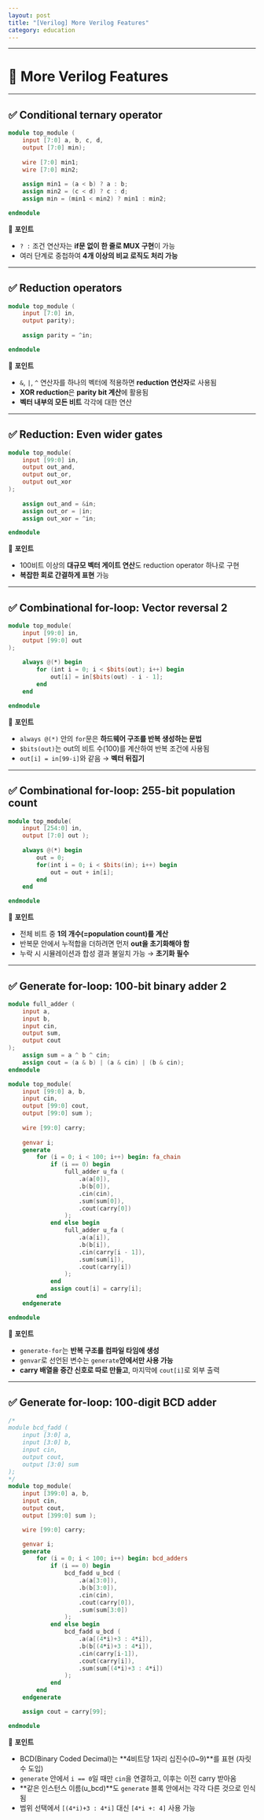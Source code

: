 ```yaml
---
layout: post
title: "[Verilog] More Verilog Features"
category: education
---
```

---

# 📘 More Verilog Features

---

## ✅ Conditional ternary operator

```verilog
module top_module (
    input [7:0] a, b, c, d,
    output [7:0] min);
    
    wire [7:0] min1;
    wire [7:0] min2;
    
    assign min1 = (a < b) ? a : b;
    assign min2 = (c < d) ? c : d;
    assign min = (min1 < min2) ? min1 : min2;

endmodule
```

📌 **포인트**
- `? :` 조건 연산자는 **if문 없이 한 줄로 MUX 구현**이 가능
- 여러 단계로 중첩하여 **4개 이상의 비교 로직도 처리 가능**

---

## ✅ Reduction operators

```verilog
module top_module (
    input [7:0] in,
    output parity); 
    
    assign parity = ^in;

endmodule
```

📌 **포인트**
- `&`, `|`, `^` 연산자를 하나의 벡터에 적용하면 **reduction 연산자**로 사용됨
- **XOR reduction**은 **parity bit 계산**에 활용됨
- **벡터 내부의 모든 비트** 각각에 대한 연산

---

## ✅ Reduction: Even wider gates

```verilog
module top_module( 
    input [99:0] in,
    output out_and,
    output out_or,
    output out_xor 
);
    
    assign out_and = &in;
    assign out_or = |in;
    assign out_xor = ^in;

endmodule
```

📌 **포인트**
- 100비트 이상의 **대규모 벡터 게이트 연산**도 reduction operator 하나로 구현
- **복잡한 회로 간결하게 표현** 가능

---

## ✅ Combinational for-loop: Vector reversal 2

```verilog
module top_module( 
    input [99:0] in,
    output [99:0] out
);
    
    always @(*) begin
        for (int i = 0; i < $bits(out); i++) begin
            out[i] = in[$bits(out) - i - 1];
        end
    end

endmodule
```

📌 **포인트**
- `always @(*)` 안의 `for`문은 **하드웨어 구조를 반복 생성하는 문법**
- `$bits(out)`는 out의 비트 수(100)를 계산하여 반복 조건에 사용됨
- `out[i] = in[99-i]`와 같음 → **벡터 뒤집기**

---

## ✅ Combinational for-loop: 255-bit population count

```verilog
module top_module( 
    input [254:0] in,
    output [7:0] out );
    
    always @(*) begin
        out = 0;
        for(int i = 0; i < $bits(in); i++) begin
            out = out + in[i];
        end
    end

endmodule
```

📌 **포인트**
- 전체 비트 중 **1의 개수(=population count)를 계산**
- 반복문 안에서 누적합을 더하려면 먼저 **out을 초기화해야 함**
- 누락 시 시뮬레이션과 합성 결과 불일치 가능 → **초기화 필수**

---

## ✅ Generate for-loop: 100-bit binary adder 2

```verilog
module full_adder (
    input a,
    input b,
    input cin,
    output sum,
    output cout
);
    assign sum = a ^ b ^ cin;
    assign cout = (a & b) | (a & cin) | (b & cin);
endmodule

module top_module( 
    input [99:0] a, b,
    input cin,
    output [99:0] cout,
    output [99:0] sum );
    
    wire [99:0] carry;
    
    genvar i;
    generate
        for (i = 0; i < 100; i++) begin: fa_chain
            if (i == 0) begin
                full_adder u_fa (
                    .a(a[0]),
                    .b(b[0]),
                    .cin(cin),
                    .sum(sum[0]),
                    .cout(carry[0])
                );
            end else begin
                full_adder u_fa (
                    .a(a[i]),
                    .b(b[i]),
                    .cin(carry[i - 1]),
                    .sum(sum[i]),
                    .cout(carry[i])
                );
            end
            assign cout[i] = carry[i];
        end
    endgenerate  

endmodule
```

📌 **포인트**
- `generate-for`는 **반복 구조를 컴파일 타임에 생성**
- `genvar`로 선언된 변수는 `generate`**안에서만 사용 가능**
- **carry 배열을 중간 신호로 따로 만들고**, 마지막에 `cout[i]`로 외부 출력

---

## ✅ Generate for-loop: 100-digit BCD adder

```verilog
/*
module bcd_fadd (
    input [3:0] a,
    input [3:0] b,
    input cin,
    output cout,
    output [3:0] sum
);
*/
module top_module( 
    input [399:0] a, b,
    input cin,
    output cout,
    output [399:0] sum );

    wire [99:0] carry;

    genvar i;
    generate
        for (i = 0; i < 100; i++) begin: bcd_adders
            if (i == 0) begin
                bcd_fadd u_bcd (
                    .a(a[3:0]),
                    .b(b[3:0]),
                    .cin(cin),
                    .cout(carry[0]),
                    .sum(sum[3:0])
                );
            end else begin
                bcd_fadd u_bcd (
                    .a(a[(4*i)+3 : 4*i]),
                    .b(b[(4*i)+3 : 4*i]),
                    .cin(carry[i-1]),
                    .cout(carry[i]),
                    .sum(sum[(4*i)+3 : 4*i])
                );
            end
        end
    endgenerate

    assign cout = carry[99];  

endmodule
```

📌 **포인트**
- BCD(Binary Coded Decimal)는 **4비트당 1자리 십진수(0~9)**를 표현 (자릿수 도입)
- `generate` 안에서 `i == 0`일 때만 `cin`을 연결하고, 이후는 이전 carry 받아옴
- **같은 인스턴스 이름(u_bcd)**도 `generate` 블록 안에서는 각각 다른 것으로 인식됨
- 범위 선택에서 `[(4*i)+3 : 4*i]` 대신 `[4*i +: 4]` 사용 가능

